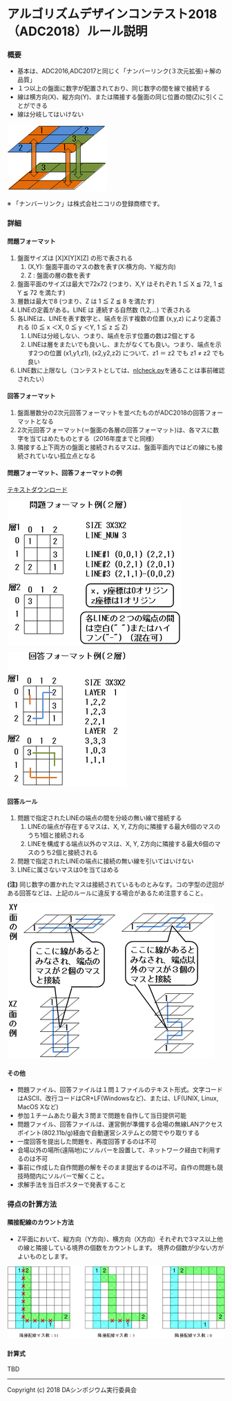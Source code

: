# アルゴリズムデザインコンテスト2018（ADC2018）ルール説明

### 概要

- 基本は、ADC2016,ADC2017と同じく「ナンバーリンク(３次元拡張)＋解の品質」
- １つ以上の盤面に数字が配置されており、同じ数字の間を線で接続する
- 線は横方向(X)、縦方向(Y)、または隣接する盤面の同じ位置の間(Z)に引くことができる
- 線は分岐してはいけない

![theme](images/image1.gif "theme")

※ 「ナンバーリンク」は株式会社ニコリの登録商標です。

### 詳細

#### 問題フォーマット

1. 盤面サイズは [X]X[Y]X[Z] の形で表される
      1. (X,Y): 盤面平面のマスの数を表す(X:横方向、Y:縦方向)
      2. Z    : 盤面の層の数を表す
2. 盤面平面のサイズは最大で72x72 (つまり、X,Y はそれぞれ 1 ≦ X ≦ 72, 1 ≦ Y ≦ 72  を満たす)
3. 層数は最大で8 (つまり、Z は 1 ≦ Z ≦ 8 を満たす)
4. LINEの定義がある。LINE は 連続する自然数 (1,2,...) で表される
5. 各LINEは、LINEを表す数字と、端点を示す複数の位置 (x,y,z) により定義される
   (0 ≦ x ＜X, 0 ≦ y ＜Y, 1 ≦ z ≦ Z)
      1. LINEは分岐しない、つまり、端点を示す位置の数は2個とする
      2. LINEは層をまたいでも良いし、またがなくても良い。つまり、端点を示す2つの位置
         (x1,y1,z1), (x2,y2,z2) について、z1 ＝ z2 でも z1 ≠ z2 でも良い
6. LINE数に上限なし（コンテストとしては、[nlcheck.py](nlcheck.html)を通ることは事前確認されたい）


#### 回答フォーマット

1. 盤面層数分の2次元回答フォーマットを並べたものがADC2018の回答フォーマットとなる
2. 2次元回答フォーマット(＝盤面の各層の回答フォーマット)は、各マスに数字を当てはめたものとする（2016年度までと同様）
3. 隣接する上下両方の盤面と接続されるマスは、盤面平面内ではどの線にも接続されていない孤立点となる


#### 問題フォーマット、回答フォーマットの例

[テキストダウンロード](docs/sample_Q_A.zip)

![問題フォーマット](images/image3.gif "問題フォーマット")

![回答フォーマット](images/image4.gif "回答フォーマット")


#### 回答ルール

1. 問題で指定されたLINEの端点の間を分岐の無い線で接続する
    1. LINEの端点が存在するマスは、X, Y, Z方向に隣接する最大6個のマスのうち1個と接続される
    2. LINEを構成する端点以外のマスは、X, Y, Z方向に隣接する最大6個のマスのうち2個と接続される
2. 問題で指定されたLINEの端点に接続の無い線を引いてはいけない
3. LINEに属さないマスは0を当てはめる

**(注)** 同じ数字の置かれたマスは接続されているものとみなす。コの字型の迂回がある回答などは、上記のルールに違反する場合があるため注意すること。

![round-about](images/image2.gif "round-about")

#### その他

- 問題ファイル、回答ファイルは１問１ファイルのテキスト形式。文字コードはASCII、改行コードはCR+LF(Windowsなど)、または、LF(UNIX, Linux, MacOS Xなど)
- 参加１チームあたり最大３問まで問題を自作して当日提供可能
- 問題ファイル、回答ファイルは、運営側が準備する会場の無線LANアクセスポイント(802.11b/g)経由で自動運営システムとの間でやり取りする
- 一度回答を提出した問題を、再度回答するのは不可
- 会場以外の場所(遠隔地)にソルバーを設置して、ネットワーク経由で利用するのは不可
- 事前に作成した自作問題の解をそのまま提出するのは不可。自作の問題も競技時間内にソルバーで解くこと。
- 求解手法を当日ポスターで発表すること

### 得点の計算方法

#### 隣接配線のカウント方法

- Z平面において、縦方向（Y方向）、横方向（X方向）それぞれで3マス以上他の線と隣接している境界の個数をカウントします。
境界の個数が少ない方がよいものとします。

![neighbor](images/rule-neighbor.png "neighbor")

#### 計算式

TBD

<!---
- 正解ポイント：問題ごとに、正解のとき＋１ポイント
- 品質ポイント：問題ごとに、正解した全チームへ１０ポイントを解の品質に応じて比例配分  
  `（解の品質）＝ １／（（線長の合計）＋（線が曲った回数））` … 値が大きいほど良い解  
  （線長は、マスの中心を線の起点／終点／曲がる点として測る。XYZ方向とも１マスが長さ１）
- 出題ボーナスポイント：参加チームが持参した問題を自分で正解したとき、ボーナスで＋１ポイント
--->

---
Copyright (c) 2018 DAシンポジウム実行委員会
